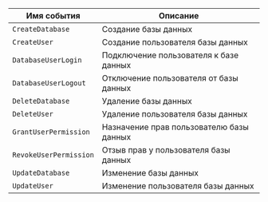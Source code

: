 Имя события | Описание
--- | ---
`CreateDatabase` | Создание базы данных
`CreateUser` | Создание пользователя базы данных
`DatabaseUserLogin` | Подключение пользователя к базе данных
`DatabaseUserLogout`| Отключение пользователя от базы данных
`DeleteDatabase` | Удаление базы данных
`DeleteUser` | Удаление пользователя базы данных
`GrantUserPermission` | Назначение прав пользователю базы данных
`RevokeUserPermission` | Отзыв прав у пользователя базы данных
`UpdateDatabase` | Изменение базы данных
`UpdateUser` | Изменение пользователя базы данных